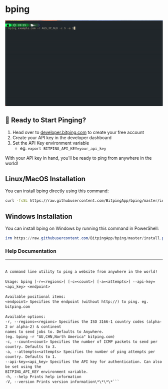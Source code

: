# bping

![Bping demo](./bping-demo.gif)

## 🚀 Ready to Start Pinging?

1. Head over to [developer.bitping.com](https://developer.bitping.com/pricing) to create your free account
2. Create your API key in the developer dashboard
3. Set the API Key environment variable
   - eg. `export BITPING_API_KEY=your_api_key`

With your API key in hand, you'll be ready to ping from anywhere in the world!

## Linux/MacOS Installation

You can install bping directly using this command:

```bash
curl -fsSL https://raw.githubusercontent.com/BitpingApp/bping/master/install.sh | bash
```

## Windows Installation

You can install bping on Windows by running this command in PowerShell:

```powershell
irm https://raw.githubusercontent.com/BitpingApp/bping/master/install.ps1 | iex
```

### Help Documentation

---

````

A command line utility to ping a website from anywhere in the world!

Usage: bping [-r=<regions>] [-c=<count>] [-a=<attempts>] --api-key=<api_key> <endpoint>

Available positional items:
<endpoint> Specifies the endpoint (without http://) to ping. eg. bitping.com

Available options:
-r, --regions=<regions> Specifies the ISO 3166-1 country codes (alpha-2 or alpha-2) & continent
names to send jobs to. Defaults to Anywhere.
(eg. bping -r "AU,CHN,North America" bitping.com)
-c, --count=<count> Specifies the number of ICMP packets to send per country. Defaults to 3.
-a, --attempts=<attempts> Specifies the number of ping attempts per country. Defaults to 1.
--api-key=<api_key> Specifies the API key for authentication. Can also be set using the
BITPING_API_KEY environment variable.
-h, --help Prints help information
-V, --version Prints version information\*\*\*\*```

````

```

```
